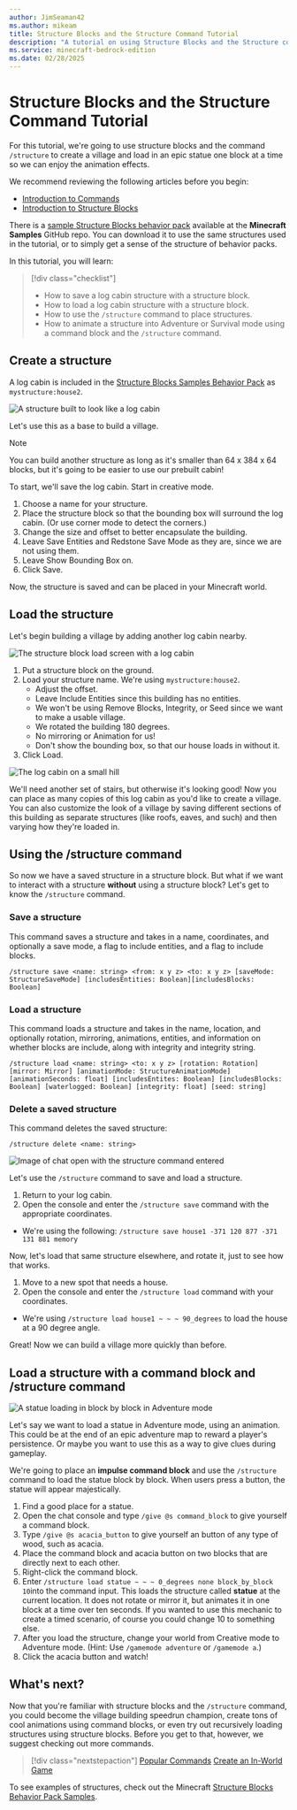 ```yaml
---
author: JimSeaman42
ms.author: mikeam
title: Structure Blocks and the Structure Command Tutorial
description: "A tutorial on using Structure Blocks and the Structure command in Minecraft: Bedrock Edition"
ms.service: minecraft-bedrock-edition
ms.date: 02/28/2025
---
```


# Structure Blocks and the Structure Command Tutorial

For this tutorial, we're going to use structure blocks and the command `/structure` to create a village and load in an epic statue one block at a time so we can enjoy the animation effects.

We recommend reviewing the following articles before you begin:

- [Introduction to Commands](../CommandsIntroduction.md)
- [Introduction to Structure Blocks](../IntroductionToStructureBlocks.md)

There is a [sample Structure Blocks behavior pack](https://github.com/microsoft/minecraft-samples/tree/main/structure_blocks_sample_behavior_pack) available at the **Minecraft Samples** GitHub repo. You can download it to use the same structures used in the tutorial, or to simply get a sense of the structure of behavior packs.

In this tutorial, you will learn:

> [!div class="checklist"]
>
> - How to save a log cabin structure with a structure block.
> - How to load a log cabin structure with a structure block.
> - How to use the `/structure` command to place structures.
> - How to animate a structure into Adventure or Survival mode using a command block and the `/structure` command.

## Create a structure

A log cabin is included in the [Structure Blocks Samples Behavior Pack](https://github.com/microsoft/minecraft-samples/blob/main/structure_blocks_sample_behavior_pack/README.md) as `mystructure:house2`.

![A structure built to look like a log cabin](../Media/StructureBlock/house2.png)

Let's use this as a base to build a village.

> [!NOTE]
> You can build another structure as long as it's smaller than 64 x 384 x 64 blocks, but it's going to be easier to use our prebuilt cabin!

To start, we'll save the log cabin. Start in creative mode.

1. Choose a name for your structure.
2. Place the structure block so that the bounding box will surround the log cabin. (Or use corner mode to detect the corners.)
3. Change the size and offset to better encapsulate the building.
4. Leave Save Entities and Redstone Save Mode as they are, since we are not using them.
5. Leave Show Bounding Box on.
6. Click Save.

Now, the structure is saved and can be placed in your Minecraft world.

## Load the structure

Let's begin building a village by adding another log cabin nearby.

![The structure block load screen with a log cabin](../Media/StructureBlock/loadscreen.png)

1. Put a structure block on the ground.
1. Load your structure name. We're using `mystructure:house2`.
   - Adjust the offset.
   - Leave Include Entities since this building has no entities.
   - We won't be using Remove Blocks, Integrity, or Seed since we want to make a usable village.
   - We rotated the building 180 degrees.
   - No mirroring or Animation for us!
   - Don't show the bounding box, so that our house loads in without it.
1. Click Load.

![The log cabin on a small hill](../Media/StructureBlock/house2move.png)

We'll need another set of stairs, but otherwise it's looking good! Now you can place as many copies of this log cabin as you'd like to create a village. You can also customize the look of a village by saving different sections of this building as separate structures (like roofs, eaves, and such) and then varying how they're loaded in.

## Using the /structure command

So now we have a saved structure in a structure block. But what if we want to interact with a structure **without** using a structure block? Let's get to know the `/structure` command.

### Save a structure

This command saves a structure and takes in a name, coordinates, and optionally a save mode, a flag to include entities, and a flag to include blocks.

`/structure save <name: string> <from: x y z> <to: x y z> [saveMode: StructureSaveMode] [includesEntities: Boolean][includesBlocks: Boolean]`

### Load a structure

This command loads a structure and takes in the name, location, and optionally rotation, mirroring, animations, entities, and information on whether blocks are include, along with integrity and integrity string.

`/structure load <name: string> <to: x y z> [rotation: Rotation] [mirror: Mirror] [animationMode: StructureAnimationMode] [animationSeconds: float] [includesEntites: Boolean] [includesBlocks: Boolean] [waterlogged: Boolean] [integrity: float] [seed: string]`

### Delete a saved structure

This command deletes the saved structure:

`/structure delete <name: string>`

![Image of chat open with the structure command entered](../Media/StructureBlock/structurecommand.png)

Let's use the `/structure` command to save and load a structure.

1. Return to your log cabin.
1. Open the console and enter the `/structure save` command with the appropriate coordinates.

- We're using the following: `/structure save house1 -371 120 877 -371 131 881 memory`

Now, let's load that same structure elsewhere, and rotate it, just to see how that works.

1. Move to a new spot that needs a house.
1. Open the console and enter the `/structure load` command with your coordinates.

- We're using `/structure load house1 ~ ~ ~ 90_degrees` to load the house at a 90 degree angle.

Great! Now we can build a village more quickly than before.

## Load a structure with a command block and /structure command

![A statue loading in block by block in Adventure mode](../Media/StructureBlock/structureblockbyblock.png)

Let's say we want to load a statue in Adventure mode, using an animation. This could be at the end of an epic adventure map to reward a player's persistence.
Or maybe you want to use this as a way to give clues during gameplay.

We're going to place an **impulse command block** and use the `/structure` command to load the statue block by block. When users press a button, the statue will appear majestically.

1. Find a good place for a statue.
2. Open the chat console and type `/give @s command_block` to give yourself a command block.
3. Type `/give @s acacia_button` to give yourself an button of any type of wood, such as acacia.
4. Place the command block and acacia button on two blocks that are directly next to each other.
5. Right-click the command block.
6. Enter `/structure load statue ~ ~ ~ 0_degrees none block_by_block 10`into the command input.  This loads the structure called **statue** at the current location. It does not rotate or mirror it, but animates it in one block at a time over ten seconds. If you wanted to use this mechanic to create a timed scenario, of course you could change 10 to something else.
7. After you load the structure, change your world from Creative mode to Adventure mode. (Hint: Use `/gamemode adventure` or `/gamemode a`.)
8. Click the acacia button and watch!

## What's next?

Now that you're familiar with structure blocks and the `/structure` command, you could become the village building speedrun champion, create tons of cool animations using command blocks, or even try out recursively loading structures using structure blocks. Before you get to that, however, we suggest checking out more commands.

> [!div class="nextstepaction"]
> [Popular Commands](../CommandsPopularCommands.md)
> [Create an In-World Game](../CreateAnInWorldGame.md)

To see examples of structures, check out the Minecraft [Structure Blocks Behavior Pack Samples](https://github.com/microsoft/minecraft-samples/blob/main/structure_blocks_sample_behavior_pack/README.md).
